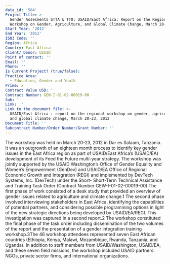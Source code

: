 ```yaml
---
data_id: '504'
Project Title: >-
  Gender Assesments STTA & TTO: USAID/East Africa: Report on the Regional
  Workshop on Gender, Agriculture, and Global Climate Change, March 20-23, 2012
Start Year: '2012'
End Year: '2012'
ISO3 Code: ''
Region: Africa
Country: East Africa
Client/ Donor: USAID
Point of contact: ''
Email: ''
Phone: ''
Is Current Project? (true/false): 
Practice Area:
  - Education, Gender and Youth
Prime: x
Contract Value USD: ''
Contract Number: GEW-I-01-02-00019-00
Sub: ''
Link: ''
Link to the document file: >-
  USAID/East Africa : report on the regional workshop on gender, agriculture,
  and global climate change, March 20-23, 2012
Document Title: ''
Subcontract Number/Order Number/Grant Number: ''
---
```


The workshop was held on March 20-23, 2012 in Dar es Salaam, Tanzania. It was an outgrowth of an eighteen month process to identify key gender issues in the East Africa region as part of USAID/East Africa’s (USAID/EA) development of its Feed the Future multi-year strategy. The workshop was jointly supported by the USAID Washington’s Office of Gender Equality and Women’s Empowerment (GenDev) and USAID/EA Office of Regional Economic Growth and Integration (REGI) and implemented by DevTech Systems, Inc. (DevTech) under the Short- Short-Term Technical Assistance and Training Task Order (Contract Number GEW-I-01-02-00019-00).The first phase of work consisted of a desk study that provided an overview of gender issues related to agriculture and climate change.1 The second phase involved interviewing stakeholders in East Africa, identifying the capabilities of potential partners, and considering possible programming options in light of the new strategic directions being developed by USAID/EA/REGI. This investigation was captured in a second report.2 The workshop constituted the final phase of the task order including dissemination of the two volumes of the report and the presentation of a gender integration training workshop.3The 46 workshop attendees represented seven East African countries (Ethiopia, Kenya, Malawi, Mozambique, Rwanda, Tanzania, and Uganda). In addition to staff members from USAID/Washington, USAID/EA, and these seven field missions, the workshop included USAID partners: NGOs, private sector firms, and international organizations.